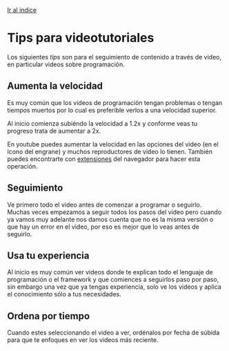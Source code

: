 [Ir al índice](../README.md)

# Tips para videotutoriales

Los siguientes *tips* son para el seguimiento de contenido a través de video, en particular videos sobre programación.

## Aumenta la velocidad

Es muy común que los videos de programación tengan problemas o tengan tiempos muertos por lo cual es preferible verlos a una velocidad superior.

Al inicio comienza subiéndo la velocidad a 1.2x y conforme veas tu progreso trata de aumentar a 2x.

En youtube puedes aumentar la velocidad en las opciones del video (en el ícono del engrane) y muchos reproductores de video lo tienen. También puedes encontrarte con [extensiones](https://chrome.google.com/webstore/detail/video-speed-controller/nffaoalbilbmmfgbnbgppjihopabppdk) del navegador para hacer esta operación.

## Seguimiento

Ve primero todo el video antes de comenzar a programar o seguirlo. Muchas veces empezamos a seguir todos los pasos del video pero cuando ya vamos muy adelante nos damos cuenta que no es la misma versión o que hay un error en el video, por eso es mejor que lo veas antes de seguirlo.

## Usa tu experiencia

Al inicio es muy común ver videos donde te explican todo el lenguaje de programación o el framework y que comiences a seguirlos paso por paso, sin embargo una vez que ya tengas experiencia, solo ve los videos y aplica el conocimiento sólo a tus necesidades.

## Ordena por tiempo

Cuando estes seleccionando el video a ver, ordénalos por fecha de súbida para que te enfoques en ver los videos más reciente.



